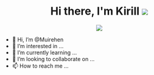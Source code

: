 <h1 align="center">Hi there, I'm Kirill
<img src="https://github.com/blackcater/blackcater/raw/main/images/Hi.gif">
</h1>

<div id="header" align="center">
  <img src="https://github.com/Muirehen/images/blob/master/20230909-LND_7104.jpg">
</div>

- 👋 Hi, I’m @Muirehen
- 👀 I’m interested in ...
- 🌱 I’m currently learning ...
- 💞️ I’m looking to collaborate on ...
- 📫 How to reach me ...

<!---
Muirehen/Muirehen is a ✨ special ✨ repository because its `README.md` (this file) appears on your GitHub profile.
You can click the Preview link to take a look at your changes.
<img src="https://github.com/blackcater/blackcater/raw/main/images/Hi.gif" height="32"/></h1>  </a> 
--->
